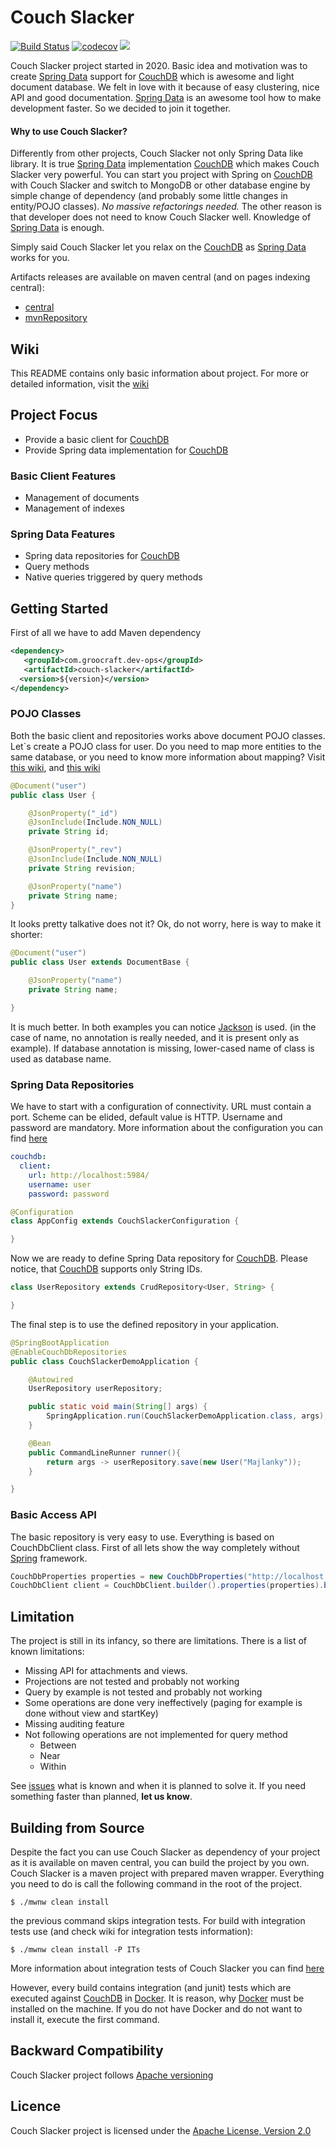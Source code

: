 # Couch Slacker 
[![Build Status](https://travis-ci.com/Majlanky/couch-slacker.svg?branch=master)](https://travis-ci.com/Majlanky/couch-slacker) 
[![codecov](https://codecov.io/gh/Majlanky/couch-slacker/branch/v2.1.0/graph/badge.svg)](https://codecov.io/gh/Majlanky/couch-slacker)
![](https://img.shields.io/badge/compatibility-JDK8%20and%20higher-purple)

Couch Slacker project started in 2020. Basic idea and motivation was to create [Spring Data](https://spring.io/projects/spring-data) support for 
[CouchDB](https://couchdb.apache.org/) which is awesome and light document database. We felt in love with it because of easy clustering, nice API and good
 documentation. [Spring Data](https://spring.io/projects/spring-data) is an awesome tool how to make development faster. So we decided to join it together.

#### Why to use Couch Slacker?
Differently from other projects, Couch Slacker not only Spring Data like library. It is true [Spring Data](https://spring.io/projects/spring-data) 
implementation [CouchDB](https://couchdb.apache.org/) which makes Couch Slacker very powerful. You can start you project with Spring on 
[CouchDB](https://couchdb.apache.org/) with Couch Slacker and switch to MongoDB or other database engine by simple change of dependency (and probably 
some little changes in entity/POJO classes). *No massive refactorings needed.* The other reason is that developer does not need to know Couch Slacker well. 
Knowledge of [Spring Data](https://spring.io/projects/spring-data) is enough.

Simply said Couch Slacker let you relax on the [CouchDB](https://couchdb.apache.org/) as [Spring Data](https://spring.io/projects/spring-data) works for
 you.
 
Artifacts releases are available on maven central (and on pages indexing central):
* [central](https://repo1.maven.org/maven2/com/groocraft/couch-slacker/)
* [mvnRepository](https://mvnrepository.com/artifact/com.groocraft/couch-slacker)

## Wiki
This README contains only basic information about project. For more or detailed information, visit the [wiki](https://github.com/Majlanky/couch-slacker/wiki) 

## Project Focus
* Provide a basic client for [CouchDB](https://couchdb.apache.org/)
* Provide Spring data implementation for [CouchDB](https://couchdb.apache.org/)

### Basic Client Features
* Management of documents
* Management of indexes

### Spring Data Features
* Spring data repositories for [CouchDB](https://couchdb.apache.org/)
* Query methods
* Native queries triggered by query methods

## Getting Started 
First of all we have to add Maven dependency
```xml
<dependency>
   <groupId>com.groocraft.dev-ops</groupId>
   <artifactId>couch-slacker</artifactId>
  <version>${version}</version>
</dependency>
```
### POJO Classes
Both the basic client and repositories works above document POJO classes. Let`s create a POJO class for user. Do you need to map more entities to the same
 database, or you need to know more information about mapping? 
 Visit [this wiki](https://github.com/Majlanky/couch-slacker/wiki/CouchDB-layout-with-Couch-Slacker),
and [this wiki](https://github.com/Majlanky/couch-slacker/wiki/Documents-mapping) 
```java
@Document("user")
public class User {

    @JsonProperty("_id")
    @JsonInclude(Include.NON_NULL)
    private String id;

    @JsonProperty("_rev")
    @JsonInclude(Include.NON_NULL)
    private String revision;

    @JsonProperty("name")
    private String name;
}
```
It looks pretty talkative does not it? Ok, do not worry, here is way to make it shorter:
```java
@Document("user")
public class User extends DocumentBase {

    @JsonProperty("name")
    private String name;

}
```
It is much better. In both examples you can notice [Jackson](https://github.com/FasterXML/jackson) is used. (in the case of name, no annotation is really
 needed, and it is present only as example). If database annotation is missing, lower-cased name of class is used as database name.
### Spring Data Repositories
We have to start with a configuration of connectivity. URL must contain a port. Scheme can be elided, default value is HTTP. Username and password are
 mandatory. More information about the configuration you can find [here](https://github.com/Majlanky/couch-slacker/wiki/Configuration)
```yaml
couchdb:
  client:
    url: http://localhost:5984/
    username: user
    password: password
```
```java
@Configuration
class AppConfig extends CouchSlackerConfiguration {

}
```
Now we are ready to define Spring Data repository for [CouchDB](https://couchdb.apache.org/). Please notice, that [CouchDB](https://couchdb.apache.org/) supports only String IDs.
```java
class UserRepository extends CrudRepository<User, String> {

}
```
The final step is to use the defined repository in your application.
```java
@SpringBootApplication
@EnableCouchDbRepositories
public class CouchSlackerDemoApplication {

	@Autowired
	UserRepository userRepository;

	public static void main(String[] args) {
		SpringApplication.run(CouchSlackerDemoApplication.class, args);
	}

	@Bean
	public CommandLineRunner runner(){
		return args -> userRepository.save(new User("Majlanky"));
	}

}
```

### Basic Access API
The basic repository is very easy to use. Everything is based on CouchDbClient class. First of all lets show the way completely without 
[Spring](https://spring.io/) framework.
```java
CouchDbProperties properties = new CouchDbProperties("http://localhost:5984/", "admin", "password");
CouchDbClient client = CouchDbClient.builder().properties(properties).build();
``` 

## Limitation
The project is still in its infancy, so there are limitations. There is a list of known limitations:
* Missing API for attachments and views.
* Projections are not tested and probably not working
* Query by example is not tested and probably not working
* Some operations are done very ineffectively (paging for example is done without view and startKey)
* Missing auditing feature
* Not following operations are not implemented for query method
  * Between
  * Near
  * Within

See [issues](https://github.com/Majlanky/couch-slacker/issues) what is known and when it is planned to solve it. If you need something faster than planned, **let us know**.

## Building from Source
Despite the fact you can use Couch Slacker as dependency of your project as it is available on maven central, you can build the 
project by you own. Couch Slacker is a maven project with prepared maven wrapper. Everything you need to do is call 
the following command in the root of the project.
```shell script
$ ./mwnw clean install
```
the previous command skips integration tests. For build with integration tests use (and check wiki for integration tests information):
```shell script
$ ./mwnw clean install -P ITs
```
More information about integration tests of Couch Slacker you can find [here](https://github.com/Majlanky/couch-slacker/wiki/Integration-tests)

However, every build contains integration (and junit) tests which are executed against [CouchDB](https://couchdb.apache.org/) in [Docker](https://www.docker.com/). It is reason, why
[Docker](https://www.docker.com/) must be installed on the machine. If you do not have Docker and do not want to install it, execute the first command.

## Backward Compatibility
Couch Slacker project follows [Apache versioning](https://apr.apache.org/versioning.html)

## Licence
Couch Slacker project is licensed under the [Apache License, Version 2.0](https://www.apache.org/licenses/LICENSE-2.0)
